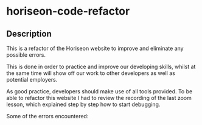 # horiseon-code-refactor

## Description

This is a refactor of the Horiseon website to improve and eliminate any possible errors.

This is done in order to practice and improve our developing skills, whilst at the same time will show off our work to other developers as well as potential employers.

As good practice, developers should make use of all tools provided. To be able to refactor this website I had to review the recording of the last zoom lesson, which explained step by step how to start debugging.

Some of the errors encountered:
<!-- viewport was missing>
<!-- removed footer>
<!-- dry code removed>

## Screenshot



## Link 

